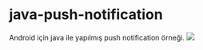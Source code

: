 # java-push-notification
Android için java ile yapılmış push notification örneği.
<img src="https://www.hizliresim.com/iuogrlu" />
